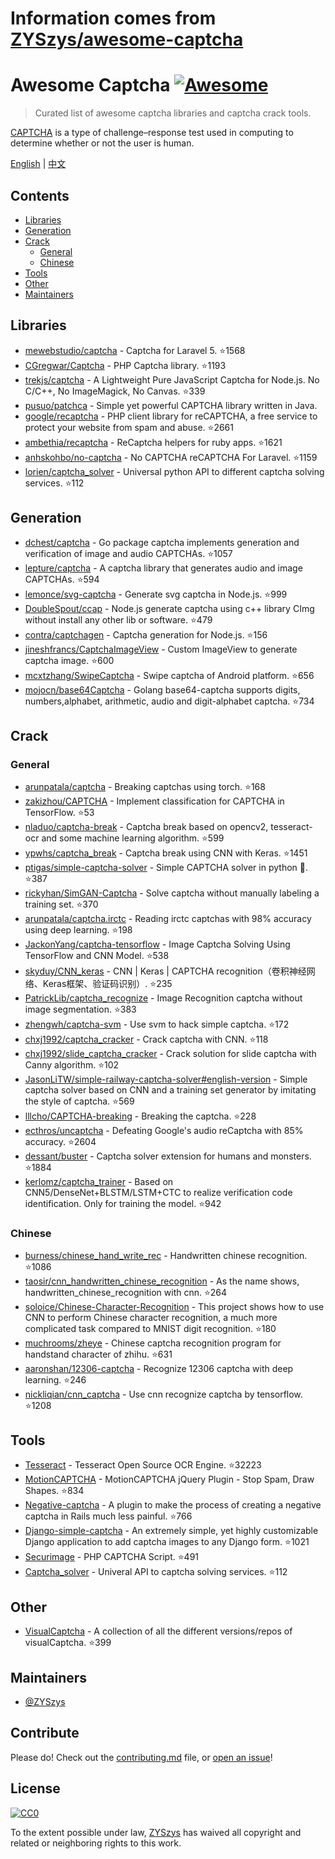 # Information comes from [ZYSzys/awesome-captcha](https://github.com/ZYSzys/awesome-captcha)
# Awesome Captcha [![Awesome](https://awesome.re/badge.svg)](https://awesome.re)

> Curated list of awesome captcha libraries and captcha crack tools.

[CAPTCHA](https://en.wikipedia.org/wiki/CAPTCHA) is a type of challenge–response test used in computing to determine whether or not the user is human.


[English](README.md) | [中文](README-zh.md)

## Contents

- [Libraries](#libraries)
- [Generation](#generation)
- [Crack](#crack)
  - [General](#general)
  - [Chinese](#chinese)
- [Tools](#tools)
- [Other](#other)
- [Maintainers](#maintainers)


## Libraries

- [mewebstudio/captcha](https://github.com/mewebstudio/captcha) - Captcha for Laravel 5. :star:1568
- [CGregwar/Captcha](https://github.com/Gregwar/Captcha) - PHP Captcha library. :star:1193
- [trekjs/captcha](https://github.com/trekjs/captcha) - A Lightweight Pure JavaScript Captcha for Node.js. No C/C++, No ImageMagick, No Canvas. :star:339
- [pusuo/patchca](https://github.com/pusuo/patchca) - Simple yet powerful CAPTCHA library written in Java.
- [google/recaptcha](https://github.com/google/recaptcha) - PHP client library for reCAPTCHA, a free service to protect your website from spam and abuse. :star:2661
- [ambethia/recaptcha](https://github.com/ambethia/recaptcha) - ReCaptcha helpers for ruby apps. :star:1621
- [anhskohbo/no-captcha](https://github.com/anhskohbo/no-captcha) - No CAPTCHA reCAPTCHA For Laravel. :star:1159
- [lorien/captcha_solver](https://github.com/lorien/captcha_solver) - Universal python API to different captcha solving services. :star:112


## Generation
- [dchest/captcha](https://github.com/dchest/captcha) - Go package captcha implements generation and verification of image and audio CAPTCHAs. :star:1057
- [lepture/captcha](https://github.com/lepture/captcha) - A captcha library that generates audio and image CAPTCHAs. :star:594
- [lemonce/svg-captcha](https://github.com/lemonce/svg-captcha) - Generate svg captcha in Node.js. :star:999
- [DoubleSpout/ccap](https://github.com/DoubleSpout/ccap) - Node.js generate captcha using c++ library CImg without install any other lib or software. :star:479
- [contra/captchagen](https://github.com/contra/captchagen) - Captcha generation for Node.js. :star:156
- [jineshfrancs/CaptchaImageView](https://github.com/jineshfrancs/CaptchaImageView) - Custom ImageView to generate captcha image. :star:600
- [mcxtzhang/SwipeCaptcha](https://github.com/mcxtzhang/SwipeCaptcha) - Swipe captcha of Android platform. :star:656
- [mojocn/base64Captcha](https://github.com/mojocn/base64Captcha) - Golang base64-captcha supports digits, numbers,alphabet, arithmetic, audio and digit-alphabet captcha. :star:734


## Crack

### General
- [arunpatala/captcha](https://github.com/arunpatala/captcha) - Breaking captchas using torch. :star:168
- [zakizhou/CAPTCHA](https://github.com/zakizhou/CAPTCHA) - Implement classification for CAPTCHA in TensorFlow. :star:53
- [nladuo/captcha-break](https://github.com/nladuo/captcha-break) - Captcha break based on opencv2, tesseract-ocr and some machine learning algorithm. :star:599
- [ypwhs/captcha_break](https://github.com/ypwhs/captcha_break) - Captcha break using CNN with Keras. :star:1451
- [ptigas/simple-captcha-solver](https://github.com/ptigas/simple-captcha-solver) - Simple CAPTCHA solver in python 🐍. :star:387
- [rickyhan/SimGAN-Captcha](https://github.com/rickyhan/SimGAN-Captcha) - Solve captcha without manually labeling a training set. :star:370
- [arunpatala/captcha.irctc](https://github.com/arunpatala/captcha.irctc) - Reading irctc captchas with 98% accuracy using deep learning. :star:198
- [JackonYang/captcha-tensorflow](https://github.com/JackonYang/captcha-tensorflow) - Image Captcha Solving Using TensorFlow and CNN Model. :star:538
- [skyduy/CNN_keras](https://github.com/skyduy/CNN_keras) - CNN | Keras | CAPTCHA recognition（卷积神经网络、Keras框架、验证码识别）. :star:235
- [PatrickLib/captcha_recognize](https://github.com/PatrickLib/captcha_recognize) - Image Recognition captcha without image segmentation. :star:383
- [zhengwh/captcha-svm](https://github.com/zhengwh/captcha-svm) - Use svm to hack simple captcha. :star:172
- [chxj1992/captcha_cracker](https://github.com/chxj1992/captcha_cracker) - Crack captcha with CNN. :star:118
- [chxj1992/slide_captcha_cracker](https://github.com/chxj1992/slide_captcha_cracker) - Crack solution for slide captcha with Canny algorithm. :star:102
- [JasonLiTW/simple-railway-captcha-solver#english-version](https://github.com/JasonLiTW/simple-railway-captcha-solver#english-version) - Simple captcha solver based on CNN and a training set generator by imitating the style of captcha. :star:569
- [lllcho/CAPTCHA-breaking](https://github.com/lllcho/CAPTCHA-breaking) - Breaking the captcha. :star:228
- [ecthros/uncaptcha](https://github.com/ecthros/uncaptcha) - Defeating Google's audio reCaptcha with 85% accuracy. :star:2604
- [dessant/buster](https://github.com/dessant/buster) - Captcha solver extension for humans and monsters. :star:1884
- [kerlomz/captcha_trainer](https://github.com/kerlomz/captcha_trainer) - Based on CNN5/DenseNet+BLSTM/LSTM+CTC to realize verification code identification. Only for training the model. :star:942

### Chinese
- [burness/chinese_hand_write_rec](https://github.com/burness/tensorflow-101/tree/master/chinese_hand_write_rec/src) - Handwritten chinese recognition. :star:1086
- [taosir/cnn_handwritten_chinese_recognition](https://github.com/taosir/cnn_handwritten_chinese_recognition) - As the name shows, handwritten_chinese_recognition with cnn. :star:264
- [soloice/Chinese-Character-Recognition](https://github.com/soloice/Chinese-Character-Recognition) - This project shows how to use CNN to perform Chinese character recognition, a much more complicated task compared to MNIST digit recognition. :star:180
- [muchrooms/zheye](https://github.com/muchrooms/zheye) - Chinese captcha recognition program for handstand character of zhihu. :star:631
- [aaronshan/12306-captcha](https://github.com/aaronshan/12306-captcha) - Recognize 12306 captcha with deep learning. :star:246
- [nickliqian/cnn_captcha](https://github.com/nickliqian/cnn_captcha) - Use cnn recognize captcha by tensorflow. :star:1208


## Tools

- [Tesseract](https://github.com/tesseract-ocr/tesseract) - Tesseract Open Source OCR Engine. :star:32223
- [MotionCAPTCHA](https://github.com/wjcrowcroft/MotionCAPTCHA) - MotionCAPTCHA jQuery Plugin - Stop Spam, Draw Shapes. :star:834
- [Negative-captcha](https://github.com/subwindow/negative-captcha) - A plugin to make the process of creating a negative captcha in Rails much less painful. :star:766
- [Django-simple-captcha](https://github.com/mbi/django-simple-captcha) - An extremely simple, yet highly customizable Django application to add captcha images to any Django form. :star:1021
- [Securimage](https://github.com/dapphp/securimage) - PHP CAPTCHA Script. :star:491
- [Captcha_solver](https://github.com/lorien/captcha_solver) - Univeral API to captcha solving services. :star:112


## Other

- [VisualCaptcha](https://github.com/emotionLoop/visualCaptcha) - A collection of all the different versions/repos of visualCaptcha. :star:399


## Maintainers

- [@ZYSzys](https://github.com/ZYSzys)


## Contribute

Please do! Check out the [contributing.md](contributing.md) file, or [open an issue](https://github.com/ZYSzys/awesome-captcha/issues/new)!


## License

[![CC0](http://mirrors.creativecommons.org/presskit/buttons/88x31/svg/cc-zero.svg)](https://creativecommons.org/publicdomain/zero/1.0/)

To the extent possible under law, [ZYSzys](https://github.com/ZYSzys) has waived all copyright and related or neighboring rights to this work.

